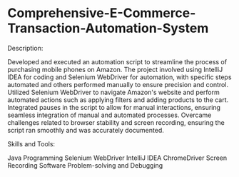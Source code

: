 # Comprehensive-E-Commerce-Transaction-Automation-System


Description:

Developed and executed an automation script to streamline the process of purchasing mobile phones on Amazon. The project involved using IntelliJ IDEA for coding and Selenium WebDriver for automation, with specific steps automated and others performed manually to ensure precision and control.
Utilized Selenium WebDriver to navigate Amazon's website and perform automated actions such as applying filters and adding products to the cart.
Integrated pauses in the script to allow for manual interactions, ensuring seamless integration of manual and automated processes.
Overcame challenges related to browser stability and screen recording, ensuring the script ran smoothly and was accurately documented.

Skills and Tools:

Java Programming
Selenium WebDriver
IntelliJ IDEA
ChromeDriver
Screen Recording Software
Problem-solving and Debugging
